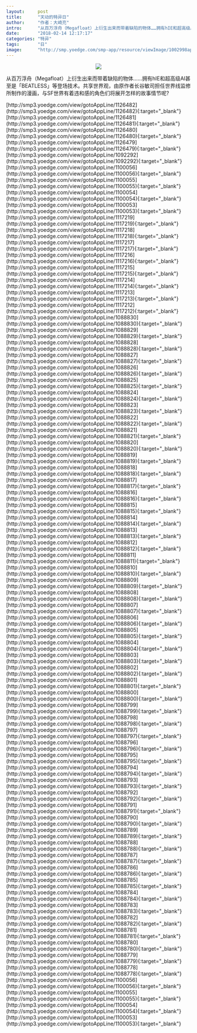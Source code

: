```yaml
---
layout:     post
title:      "天动的特异日"
author:     "作者：大崎充"
intro:      "从百万浮舟（Megafloat）上衍生出来而带着缺陷的物体……拥有hIE和超高级AI甚至是「BEATLESS」等登场技术。共享世界观，由原作者长谷敏司担任世界线监修所制作的漫画，与SF世界有着违和感的角色们将展开怎样的故事情节呢?"
date:       "2018-02-14 12:17:17"
categories: "特异"
tags:       "日"
image:      "http://smp.yoedge.com/smp-app/resource/viewImage/1002998appline.png"
---
```

<div style="text-align: center">
<p><img src="http://smp.yoedge.com/smp-app/resource/viewImage/1002998appline.png"/></p>
</div>
<p class="post-meta">
<span>从百万浮舟（Megafloat）上衍生出来而带着缺陷的物体……拥有hIE和超高级AI甚至是「BEATLESS」等登场技术。共享世界观，由原作者长谷敏司担任世界线监修所制作的漫画，与SF世界有着违和感的角色们将展开怎样的故事情节呢?</span>
</p>
[http://smp3.yoedge.com/view/gotoAppLine/1126482](http://smp3.yoedge.com/view/gotoAppLine/1126482){:target="_blank"}
[http://smp3.yoedge.com/view/gotoAppLine/1126481](http://smp3.yoedge.com/view/gotoAppLine/1126481){:target="_blank"}
[http://smp3.yoedge.com/view/gotoAppLine/1126480](http://smp3.yoedge.com/view/gotoAppLine/1126480){:target="_blank"}
[http://smp3.yoedge.com/view/gotoAppLine/1126479](http://smp3.yoedge.com/view/gotoAppLine/1126479){:target="_blank"}
[http://smp3.yoedge.com/view/gotoAppLine/1092292](http://smp3.yoedge.com/view/gotoAppLine/1092292){:target="_blank"}
[http://smp3.yoedge.com/view/gotoAppLine/1100056](http://smp3.yoedge.com/view/gotoAppLine/1100056){:target="_blank"}
[http://smp3.yoedge.com/view/gotoAppLine/1100055](http://smp3.yoedge.com/view/gotoAppLine/1100055){:target="_blank"}
[http://smp3.yoedge.com/view/gotoAppLine/1100054](http://smp3.yoedge.com/view/gotoAppLine/1100054){:target="_blank"}
[http://smp3.yoedge.com/view/gotoAppLine/1100053](http://smp3.yoedge.com/view/gotoAppLine/1100053){:target="_blank"}
[http://smp3.yoedge.com/view/gotoAppLine/1117219](http://smp3.yoedge.com/view/gotoAppLine/1117219){:target="_blank"}
[http://smp3.yoedge.com/view/gotoAppLine/1117218](http://smp3.yoedge.com/view/gotoAppLine/1117218){:target="_blank"}
[http://smp3.yoedge.com/view/gotoAppLine/1117217](http://smp3.yoedge.com/view/gotoAppLine/1117217){:target="_blank"}
[http://smp3.yoedge.com/view/gotoAppLine/1117216](http://smp3.yoedge.com/view/gotoAppLine/1117216){:target="_blank"}
[http://smp3.yoedge.com/view/gotoAppLine/1117215](http://smp3.yoedge.com/view/gotoAppLine/1117215){:target="_blank"}
[http://smp3.yoedge.com/view/gotoAppLine/1117214](http://smp3.yoedge.com/view/gotoAppLine/1117214){:target="_blank"}
[http://smp3.yoedge.com/view/gotoAppLine/1117213](http://smp3.yoedge.com/view/gotoAppLine/1117213){:target="_blank"}
[http://smp3.yoedge.com/view/gotoAppLine/1117212](http://smp3.yoedge.com/view/gotoAppLine/1117212){:target="_blank"}
[http://smp3.yoedge.com/view/gotoAppLine/1088830](http://smp3.yoedge.com/view/gotoAppLine/1088830){:target="_blank"}
[http://smp3.yoedge.com/view/gotoAppLine/1088829](http://smp3.yoedge.com/view/gotoAppLine/1088829){:target="_blank"}
[http://smp3.yoedge.com/view/gotoAppLine/1088828](http://smp3.yoedge.com/view/gotoAppLine/1088828){:target="_blank"}
[http://smp3.yoedge.com/view/gotoAppLine/1088827](http://smp3.yoedge.com/view/gotoAppLine/1088827){:target="_blank"}
[http://smp3.yoedge.com/view/gotoAppLine/1088826](http://smp3.yoedge.com/view/gotoAppLine/1088826){:target="_blank"}
[http://smp3.yoedge.com/view/gotoAppLine/1088825](http://smp3.yoedge.com/view/gotoAppLine/1088825){:target="_blank"}
[http://smp3.yoedge.com/view/gotoAppLine/1088824](http://smp3.yoedge.com/view/gotoAppLine/1088824){:target="_blank"}
[http://smp3.yoedge.com/view/gotoAppLine/1088823](http://smp3.yoedge.com/view/gotoAppLine/1088823){:target="_blank"}
[http://smp3.yoedge.com/view/gotoAppLine/1088822](http://smp3.yoedge.com/view/gotoAppLine/1088822){:target="_blank"}
[http://smp3.yoedge.com/view/gotoAppLine/1088821](http://smp3.yoedge.com/view/gotoAppLine/1088821){:target="_blank"}
[http://smp3.yoedge.com/view/gotoAppLine/1088820](http://smp3.yoedge.com/view/gotoAppLine/1088820){:target="_blank"}
[http://smp3.yoedge.com/view/gotoAppLine/1088819](http://smp3.yoedge.com/view/gotoAppLine/1088819){:target="_blank"}
[http://smp3.yoedge.com/view/gotoAppLine/1088818](http://smp3.yoedge.com/view/gotoAppLine/1088818){:target="_blank"}
[http://smp3.yoedge.com/view/gotoAppLine/1088817](http://smp3.yoedge.com/view/gotoAppLine/1088817){:target="_blank"}
[http://smp3.yoedge.com/view/gotoAppLine/1088816](http://smp3.yoedge.com/view/gotoAppLine/1088816){:target="_blank"}
[http://smp3.yoedge.com/view/gotoAppLine/1088815](http://smp3.yoedge.com/view/gotoAppLine/1088815){:target="_blank"}
[http://smp3.yoedge.com/view/gotoAppLine/1088814](http://smp3.yoedge.com/view/gotoAppLine/1088814){:target="_blank"}
[http://smp3.yoedge.com/view/gotoAppLine/1088813](http://smp3.yoedge.com/view/gotoAppLine/1088813){:target="_blank"}
[http://smp3.yoedge.com/view/gotoAppLine/1088812](http://smp3.yoedge.com/view/gotoAppLine/1088812){:target="_blank"}
[http://smp3.yoedge.com/view/gotoAppLine/1088811](http://smp3.yoedge.com/view/gotoAppLine/1088811){:target="_blank"}
[http://smp3.yoedge.com/view/gotoAppLine/1088810](http://smp3.yoedge.com/view/gotoAppLine/1088810){:target="_blank"}
[http://smp3.yoedge.com/view/gotoAppLine/1088809](http://smp3.yoedge.com/view/gotoAppLine/1088809){:target="_blank"}
[http://smp3.yoedge.com/view/gotoAppLine/1088808](http://smp3.yoedge.com/view/gotoAppLine/1088808){:target="_blank"}
[http://smp3.yoedge.com/view/gotoAppLine/1088807](http://smp3.yoedge.com/view/gotoAppLine/1088807){:target="_blank"}
[http://smp3.yoedge.com/view/gotoAppLine/1088806](http://smp3.yoedge.com/view/gotoAppLine/1088806){:target="_blank"}
[http://smp3.yoedge.com/view/gotoAppLine/1088805](http://smp3.yoedge.com/view/gotoAppLine/1088805){:target="_blank"}
[http://smp3.yoedge.com/view/gotoAppLine/1088804](http://smp3.yoedge.com/view/gotoAppLine/1088804){:target="_blank"}
[http://smp3.yoedge.com/view/gotoAppLine/1088803](http://smp3.yoedge.com/view/gotoAppLine/1088803){:target="_blank"}
[http://smp3.yoedge.com/view/gotoAppLine/1088802](http://smp3.yoedge.com/view/gotoAppLine/1088802){:target="_blank"}
[http://smp3.yoedge.com/view/gotoAppLine/1088801](http://smp3.yoedge.com/view/gotoAppLine/1088801){:target="_blank"}
[http://smp3.yoedge.com/view/gotoAppLine/1088800](http://smp3.yoedge.com/view/gotoAppLine/1088800){:target="_blank"}
[http://smp3.yoedge.com/view/gotoAppLine/1088799](http://smp3.yoedge.com/view/gotoAppLine/1088799){:target="_blank"}
[http://smp3.yoedge.com/view/gotoAppLine/1088798](http://smp3.yoedge.com/view/gotoAppLine/1088798){:target="_blank"}
[http://smp3.yoedge.com/view/gotoAppLine/1088797](http://smp3.yoedge.com/view/gotoAppLine/1088797){:target="_blank"}
[http://smp3.yoedge.com/view/gotoAppLine/1088796](http://smp3.yoedge.com/view/gotoAppLine/1088796){:target="_blank"}
[http://smp3.yoedge.com/view/gotoAppLine/1088795](http://smp3.yoedge.com/view/gotoAppLine/1088795){:target="_blank"}
[http://smp3.yoedge.com/view/gotoAppLine/1088794](http://smp3.yoedge.com/view/gotoAppLine/1088794){:target="_blank"}
[http://smp3.yoedge.com/view/gotoAppLine/1088793](http://smp3.yoedge.com/view/gotoAppLine/1088793){:target="_blank"}
[http://smp3.yoedge.com/view/gotoAppLine/1088792](http://smp3.yoedge.com/view/gotoAppLine/1088792){:target="_blank"}
[http://smp3.yoedge.com/view/gotoAppLine/1088791](http://smp3.yoedge.com/view/gotoAppLine/1088791){:target="_blank"}
[http://smp3.yoedge.com/view/gotoAppLine/1088790](http://smp3.yoedge.com/view/gotoAppLine/1088790){:target="_blank"}
[http://smp3.yoedge.com/view/gotoAppLine/1088789](http://smp3.yoedge.com/view/gotoAppLine/1088789){:target="_blank"}
[http://smp3.yoedge.com/view/gotoAppLine/1088788](http://smp3.yoedge.com/view/gotoAppLine/1088788){:target="_blank"}
[http://smp3.yoedge.com/view/gotoAppLine/1088787](http://smp3.yoedge.com/view/gotoAppLine/1088787){:target="_blank"}
[http://smp3.yoedge.com/view/gotoAppLine/1088786](http://smp3.yoedge.com/view/gotoAppLine/1088786){:target="_blank"}
[http://smp3.yoedge.com/view/gotoAppLine/1088785](http://smp3.yoedge.com/view/gotoAppLine/1088785){:target="_blank"}
[http://smp3.yoedge.com/view/gotoAppLine/1088784](http://smp3.yoedge.com/view/gotoAppLine/1088784){:target="_blank"}
[http://smp3.yoedge.com/view/gotoAppLine/1088783](http://smp3.yoedge.com/view/gotoAppLine/1088783){:target="_blank"}
[http://smp3.yoedge.com/view/gotoAppLine/1088782](http://smp3.yoedge.com/view/gotoAppLine/1088782){:target="_blank"}
[http://smp3.yoedge.com/view/gotoAppLine/1088781](http://smp3.yoedge.com/view/gotoAppLine/1088781){:target="_blank"}
[http://smp3.yoedge.com/view/gotoAppLine/1088780](http://smp3.yoedge.com/view/gotoAppLine/1088780){:target="_blank"}
[http://smp3.yoedge.com/view/gotoAppLine/1088779](http://smp3.yoedge.com/view/gotoAppLine/1088779){:target="_blank"}
[http://smp3.yoedge.com/view/gotoAppLine/1088778](http://smp3.yoedge.com/view/gotoAppLine/1088778){:target="_blank"}
[http://smp3.yoedge.com/view/gotoAppLine/1100056](http://smp3.yoedge.com/view/gotoAppLine/1100056){:target="_blank"}
[http://smp3.yoedge.com/view/gotoAppLine/1100055](http://smp3.yoedge.com/view/gotoAppLine/1100055){:target="_blank"}
[http://smp3.yoedge.com/view/gotoAppLine/1100054](http://smp3.yoedge.com/view/gotoAppLine/1100054){:target="_blank"}
[http://smp3.yoedge.com/view/gotoAppLine/1100053](http://smp3.yoedge.com/view/gotoAppLine/1100053){:target="_blank"}


